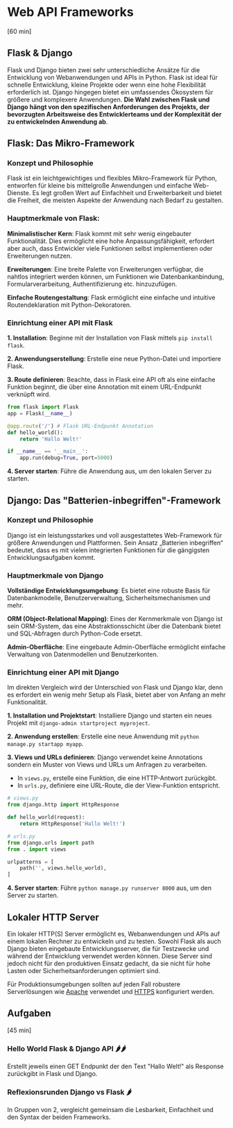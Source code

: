 # Web API Frameworks
[60 min]

## Flask & Django
Flask und Django bieten zwei sehr unterschiedliche Ansätze für die Entwicklung von Webanwendungen und APIs in Python. Flask ist ideal für schnelle Entwicklung, kleine Projekte oder wenn eine hohe Flexibilität erforderlich ist. Django hingegen bietet ein umfassendes Ökosystem für größere und komplexere Anwendungen. **Die Wahl zwischen Flask und Django hängt von den spezifischen Anforderungen des Projekts, der bevorzugten Arbeitsweise des Entwicklerteams und der Komplexität der zu entwickelnden Anwendung ab**.

## Flask: Das Mikro-Framework
### Konzept und Philosophie
Flask ist ein leichtgewichtiges und flexibles Mikro-Framework für Python, entworfen für kleine bis mittelgroße Anwendungen und einfache Web-Dienste.
Es legt großen Wert auf Einfachheit und Erweiterbarkeit und bietet die Freiheit, die meisten Aspekte der Anwendung nach Bedarf zu gestalten.

### Hauptmerkmale von Flask:

**Minimalistischer Kern**: Flask kommt mit sehr wenig eingebauter Funktionalität. Dies ermöglicht eine hohe Anpassungsfähigkeit, erfordert aber auch, dass Entwickler viele Funktionen selbst implementieren oder Erweiterungen nutzen.

**Erweiterungen**: Eine breite Palette von Erweiterungen verfügbar, die nahtlos integriert werden können, um Funktionen wie Datenbankanbindung, Formularverarbeitung, Authentifizierung etc. hinzuzufügen.

**Einfache Routengestaltung**: Flask ermöglicht eine einfache und intuitive Routendeklaration mit Python-Dekoratoren.

### Einrichtung einer API mit Flask
**1. Installation**: Beginne mit der Installation von Flask mittels `pip install flask`.

**2. Anwendungserstellung**: Erstelle eine neue Python-Datei und importiere Flask.

**3. Route definieren**: Beachte, dass in Flask eine API oft als eine einfache Funktion beginnt, die über eine Annotation mit einem URL-Endpunkt verknüpft wird.

```python
from flask import Flask
app = Flask(__name__)

@app.route('/') # Flask URL-Endpunkt Annotation
def hello_world():
    return 'Hallo Welt!'

if __name__ == '__main__':
    app.run(debug=True, port=5000)
```
**4. Server starten**: Führe die Anwendung aus, um den lokalen Server zu starten.

## Django: Das "Batterien-inbegriffen"-Framework
### Konzept und Philosophie
Django ist ein leistungsstarkes und voll ausgestattetes Web-Framework für größere Anwendungen und Plattformen.
Sein Ansatz „Batterien inbegriffen“ bedeutet, dass es mit vielen integrierten Funktionen für die gängigsten Entwicklungsaufgaben kommt.

### Hauptmerkmale von Django
**Vollständige Entwicklungsumgebung**: Es bietet eine robuste Basis für Datenbankmodelle, Benutzerverwaltung, Sicherheitsmechanismen und mehr.

**ORM (Object-Relational Mapping)**: Eines der Kernmerkmale von Django ist sein ORM-System, das eine Abstraktionsschicht über die Datenbank bietet und SQL-Abfragen durch Python-Code ersetzt.

**Admin-Oberfläche**: Eine eingebaute Admin-Oberfläche ermöglicht einfache Verwaltung von Datenmodellen und Benutzerkonten.

### Einrichtung einer API mit Django
Im direkten Vergleich wird der Unterschied von Flask und Django klar, denn es erfordert ein wenig mehr Setup als Flask, bietet aber von Anfang an mehr Funktionalität.

**1. Installation und Projektstart**: Installiere Django und starten ein neues Projekt mit `django-admin startproject myproject`.

**2. Anwendung erstellen**: Erstelle eine neue Anwendung mit `python manage.py startapp myapp`.

**3. Views und URLs definieren**: Django verwendet keine Annotations sondern ein Muster von Views und URLs um Anfragen zu verarbeiten.
- In `views.py`, erstelle eine Funktion, die eine HTTP-Antwort zurückgibt. 
- In `urls.py`, definiere eine URL-Route, die der View-Funktion entspricht.

```python
# views.py
from django.http import HttpResponse

def hello_world(request):
    return HttpResponse('Hallo Welt!')

# urls.py
from django.urls import path
from . import views

urlpatterns = [
    path('', views.hello_world),
]
```
**4. Server starten**: Führe `python manage.py runserver 8000` aus, um den Server zu starten. 

## Lokaler HTTP Server
Ein lokaler HTTP(S) Server ermöglicht es, Webanwendungen und APIs auf einem lokalen Rechner zu entwickeln und zu testen. Sowohl Flask als auch Django bieten eingebaute Entwicklungsserver, die für Testzwecke und während der Entwicklung verwendet werden können. Diese Server sind jedoch nicht für den produktiven Einsatz gedacht, da sie nicht für hohe Lasten oder Sicherheitsanforderungen optimiert sind.

Für Produktionsumgebungen sollten auf jeden Fall robustere Serverlösungen wie [Apache](https://httpd.apache.org/) verwendet und [HTTPS](https://www.cloudflare.com/de-de/learning/ssl/what-is-https/) konfiguriert werden.


## Aufgaben
[45 min]

### Hello World Flask & Django API 🌶️🌶️
Erstellt jeweils einen GET Endpunkt der den Text "Hallo Welt!" als Response zurückgibt in Flask und Django.

### Reflexionsrunden Django vs Flask 🌶️ 
In Gruppen von 2, vergleicht gemeinsam die Lesbarkeit, Einfachheit und den Syntax der beiden Frameworks.